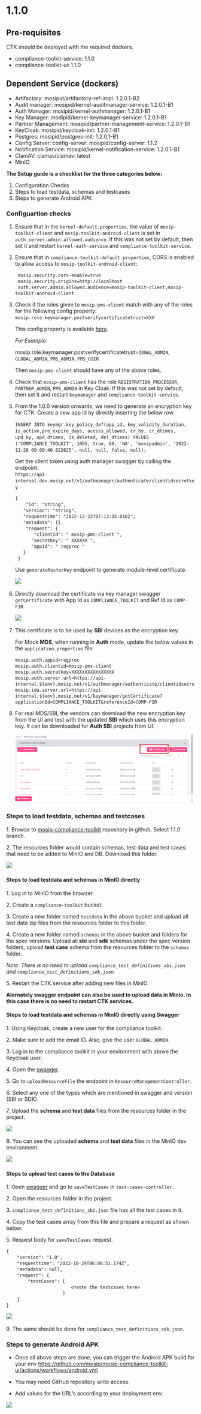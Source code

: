 # 1.1.0

## Pre-requisites

CTK should be deployed with the required dockers.

* compliance-toolkit-service: 1.1.0
* compliance-toolkit-ui: 1.1.0

## Dependent Service (dockers)

* Artifactory: mosipid/artifactory-ref-impl: 1.2.0.1-B2
* Audit manager: mosipid/kernel-auditmanager-service: 1.2.0.1-B1
* Auth Manager: mosipid/kernel-authmanager: 1.2.0.1-B1
* Key Manager: modipid/kernel-keymanager-service: 1.2.0.1-B1
* Partner Management: mosipid/partner-management-service: 1.2.0.1-B1
* KeyCloak: mosipid/keycloak-init: 1.2.0.1-B1
* Postgres: mosipid/postgres-init: 1.2.0.1-B1
* Config Server: config-server: mosipid/config-server: 1.1.2
* Notification Service: mosipid/kernel-notification-service: 1.2.0.1-B1
* ClamAV: clamav/clamav: latest
* MinIO

**The Setup guide is a checklist for the three categories below:**

1. Configuration Checks
2. Steps to load testdata, schemas and testcases
3. Steps to generate Android APK

### Configuartion checks

1. Ensure that in the `kernel-default.properties`, the value of `mosip-toolkit-client` and `mosip-toolkit-android-client` is set in `auth.server.admin.allowed.audience`. If this was not set by default, then set it and restart `kernel-auth-service` and `compliance-toolkit-service`.

2. Ensure that in `compliance-toolkit-default.properties`, CORS is enabled to allow access to `mosip-toolkit-android-client`:

   ```
    mosip.security.cors-enable=true
    mosip.security.origins=http://localhost
    auth.server.admin.allowed.audience=mosip-toolkit-client,mosip-toolkit-android-client
   ```

3. Check if the roles given to `mosip-pms-client` match with any of the roles for the following config property: 
       ` mosip.role.keymanager.postverifycertificatetrust=XXX`
       
   This config property is available [here](https://github.com/mosip/mosip-config/blob/${ENV_NAME}/kernel-default.properties).

   _For Example_:
    
    mosip.role.keymanager.postverifycertificatetrust=`ZONAL_ADMIN`, `GLOBAL_ADMIN`, `PMS_ADMIN`, `PMS_USER`

    Then `mosip-pms-client` should have any of the above roles.
    
4. Check that `mosip-pms-client` has the role `REGISTRATION_PROCESSOR`, `PARTNER_ADMIN`, `PMS_ADMIN` in Key Cloak. If this was not set by default, then set it and restart `keymanager` and `compliance-toolkit-service`.

5. From the 1.0.0 version onwards, we need to generate an encryption key for CTK.
Create a new app id by directly inserting the below row.

   `INSERT INTO keymgr.key_policy_def(app_id, key_validity_duration, is_active,pre_expire_days, access_allowed, cr_by, cr_dtimes, upd_by, upd_dtimes, is_deleted, del_dtimes) VALUES ('COMPLIANCE_TOOLKIT', 1095, true, 60, 'NA', 'mosipadmin', '2022-11-28 09:00:40.822625', null, null, false, null);`

   Get the client token using auth manager swagger by calling the endpoint.     
   `https://api-internal.dev.mosip.net/v1/authmanager/authenticate/clientidsecretkey`

   ```
   {
       "id": "string",
      "version": "string",
      "requesttime": "2022-12-22T07:13:35.010Z",
      "metadata": {},
       "request": {
          "clientId": " mosip-pms-client ",
         "secretKey": " XXXXXX ",
         "appId": " regproc "
      }
    }
   ```

   Use `generateMasterKey` endpoint to generate module-level certificate.

   ![](\_images/ctk-generateMasterkey.png)

6. Directly download the certificate via key manager swagger `getCertificate` with App Id as `COMPLIANCE_TOOLKIT` and Ref Id as `COMP-FIR`.

   ![](\_images/ctk-getCertificate.png)

7. This certificate is to be used by **SBI** devices as the encryption key.

   For Mock **MDS**, when running in **Auth** mode, update the below values in the `application.properties` file.

    ```
    mosip.auth.appid=regproc
    mosip.auth.clientid=mosip-pms-client
    mosip.auth.secretkey=XXXXXXXXXXXXXXXX
    mosip.auth.server.url=https://api-internal.${env}.mosip.net/v1/authmanager/authenticate/clientidsecretkey 
    mosip.ida.server.url=https://api-internal.${env}.mosip.net/v1/keymanager/getCertificate?applicationId=COMPLIANCE_TOOLKIT&referenceId=COMP-FIR
    ```

8. For real MDS/SBI, the vendors can download the new encryption key from the UI and test with the updated **SBI** which uses this encryption key.
   It can be downloaded for **Auth SBI** projects from UI.

   ![](_images/ctk-encryptionkey.png)

### Steps to load testdata, schemas and testcases

1\. Browse to [mosip-compliance-toolkit](https://github.com/mosip-compliance-toolkit.git) repository in github. Select 1.1.0 branch.

2\. The resources folder would contain schemas, test data and test cases that need to be added to MinIO and DB. Download this folder.

![](\_images/ctk-resources-folder.png)

#### Steps to load testdata and schemas in MinIO directly

1\. Log in to MinIO from the browser.

2\. Create a `compliance-toolkit` bucket.

3\. Create a new folder named `testdata` in the above bucket and upload all test data zip files from the resources folder to this folder.

4\. Create a new folder named `schemas` in the above bucket and folders for the spec versions. Upload all **sbi** and **sdk** schemas under the spec version folders, upload **test case** schema from the resources folder to the `schemas` folder.

_Note_: _There is no need to upload `compliance_test_definitions_sbi.json` and `compliance_test_definitions_sdk.json`._

5\. Restart the CTK service after adding new files in MinIO.

**Alernately swagger endpoint can also be used to upload data in Minio. In this case there is no need to restart CTK services.**


#### Steps to load testdata and schemas in MinIO directly using Swagger

1\. Using Keycloak, create a new user for the compliance toolkit.

2\. Make sure to add the email ID. Also, give the user `GLOBAL_ADMIN`.

3\. Log in to the compliance toolkit in your environment with above the Keycloak user.

4\. Open the [swagger](https://{api-internal-env-url}/v1/toolkit/swagger-ui/index.html?configUrl=/v1/toolkit/v3/api-docs/swagger-config).

5\. Go to `uploadResourceFile` the endpoint in `ResourceManagementController`.

6\. Select any one of the types which are mentioned in swagger and version (SBI or SDK).

7\. Upload the **schema** and **test data** files from the resources folder in the project.

![](\_images/ctk-upload-resources.png)

8\. You can see the uploaded **schema** and **test data** files in the MinIO dev environment.

![](\_images/ctk-minIO.png)

#### Steps to upload test cases to the Database

1\. Open [swagger](https://{api-internal-env-url}/v1/toolkit/swagger-ui/index.html?configUrl=/v1/toolkit/v3/api-docs/swagger-config) and go to `saveTestCases` in `test-cases-controller`.

2\. Open the resources folder in the project.

3\. `compliance_test_definitions_sbi.json` file has all the test cases in it.

4\. Copy the test cases array from this file and prepare a request as shown below.

5\. Request body for `saveTestCases` request.

```
{
    "version": "1.0",
    "requesttime": "2022-10-29T06:06:51.174Z",
    "metadata": null,
    "request": {
        "testCases": [
                        <Paste the testcases here>
                     ]
    }
}
```

![](\_images/ctk-testcases-upload.png)

9\. The same should be done for `compliance_test_definitions_sdk.json`.

### Steps to generate Android APK

* Once all above steps are done, you can trigger the Android APK build for your env
https://github.com/mosip/mosip-compliance-toolkit-ui/actions/workflows/android.yml

* You may need GitHub repository write access.

* Add values for the URL’s according to your deployment env.

![](\_images/ctk-android-apk.png)
